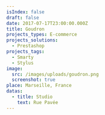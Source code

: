 ```yaml
---
isIndex: false
draft: false
date: 2017-07-17T23:00:00.000Z
title: Goudron
projects_types: E-commerce
projects_solutions:
  - Prestashop
projects_tags:
  - Smarty
  - Stylus
image:
  src: /images/uploads/goudron.png
  screenshot: true
place: Marseille, France
datas:
  - title: Studio
    text: Rue Pavée
---
```


